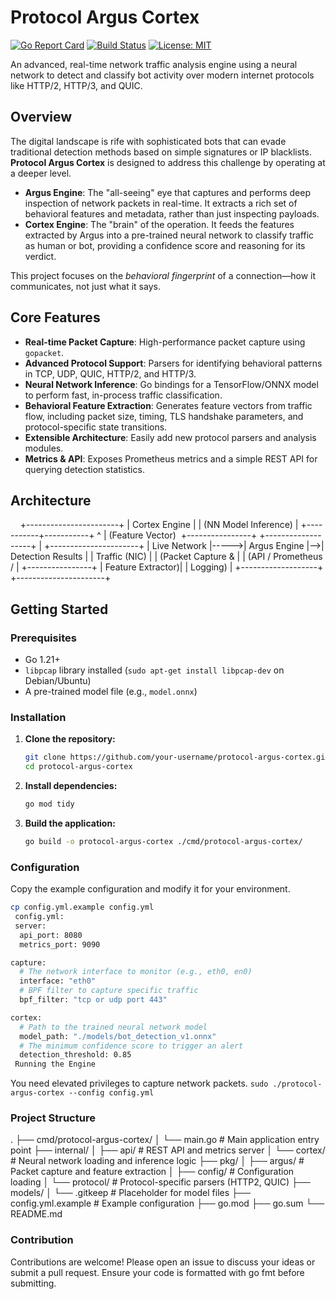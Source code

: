 # Protocol Argus Cortex

[![Go Report Card](https://goreportcard.com/badge/github.com/your-username/protocol-argus-cortex)](https://goreportcard.com/report/github.com/your-username/protocol-argus-cortex)
[![Build Status](https://img.shields.io/badge/build-passing-brightgreen.svg)](https://github.com/your-username/protocol-argus-cortex/actions)
[![License: MIT](https://img.shields.io/badge/License-MIT-yellow.svg)](https://opensource.org/licenses/MIT)

An advanced, real-time network traffic analysis engine using a neural network to detect and classify bot activity over modern internet protocols like HTTP/2, HTTP/3, and QUIC.

## Overview

The digital landscape is rife with sophisticated bots that can evade traditional detection methods based on simple signatures or IP blacklists. **Protocol Argus Cortex** is designed to address this challenge by operating at a deeper level.

*   **Argus Engine**: The "all-seeing" eye that captures and performs deep inspection of network packets in real-time. It extracts a rich set of behavioral features and metadata, rather than just inspecting payloads.
*   **Cortex Engine**: The "brain" of the operation. It feeds the features extracted by Argus into a pre-trained neural network to classify traffic as human or bot, providing a confidence score and reasoning for its verdict.

This project focuses on the *behavioral fingerprint* of a connection—how it communicates, not just what it says.

## Core Features

*   **Real-time Packet Capture**: High-performance packet capture using `gopacket`.
*   **Advanced Protocol Support**: Parsers for identifying behavioral patterns in TCP, UDP, QUIC, HTTP/2, and HTTP/3.
*   **Neural Network Inference**: Go bindings for a TensorFlow/ONNX model to perform fast, in-process traffic classification.
*   **Behavioral Feature Extraction**: Generates feature vectors from traffic flow, including packet size, timing, TLS handshake parameters, and protocol-specific state transitions.
*   **Extensible Architecture**: Easily add new protocol parsers and analysis modules.
*   **Metrics & API**: Exposes Prometheus metrics and a simple REST API for querying detection statistics.

## Architecture

                                 +-----------------------+
                              |   Cortex Engine       |
                              | (NN Model Inference)  |
                              +-----------+-----------+
                                          ^
                                          | (Feature Vector)
 +----------------+      +-------------------+ | +----------------------+
| Live Network   |----->|   Argus Engine    |-->|  Detection Results   |
| Traffic (NIC)  |      | (Packet Capture & |   | (API / Prometheus /  |
+----------------+      | Feature Extractor)|   |  Logging)            |
+-------------------+   +----------------------+
 
## Getting Started

### Prerequisites

*   Go 1.21+
*   `libpcap` library installed (`sudo apt-get install libpcap-dev` on Debian/Ubuntu)
*   A pre-trained model file (e.g., `model.onnx`)

### Installation

1.  **Clone the repository:**
    ```sh
    git clone https://github.com/your-username/protocol-argus-cortex.git
    cd protocol-argus-cortex
    ```

2.  **Install dependencies:**
    ```sh
    go mod tidy
    ```

3.  **Build the application:**
    ```sh
    go build -o protocol-argus-cortex ./cmd/protocol-argus-cortex/
    ```

### Configuration

Copy the example configuration and modify it for your environment.

```sh
cp config.yml.example config.yml
 ⁠config.yml:
 server:
  api_port: 8080
  metrics_port: 9090

capture:
  # The network interface to monitor (e.g., eth0, en0)
  interface: "eth0"
  # BPF filter to capture specific traffic
  bpf_filter: "tcp or udp port 443"

cortex:
  # Path to the trained neural network model
  model_path: "./models/bot_detection_v1.onnx"
  # The minimum confidence score to trigger an alert
  detection_threshold: 0.85
 Running the Engine
```
You need elevated privileges to capture network packets.
`sudo ./protocol-argus-cortex --config config.yml`

### Project Structure
.
├── cmd/protocol-argus-cortex/
│   └── main.go               # Main application entry point
├── internal/
│   ├── api/                  # REST API and metrics server
│   └── cortex/               # Neural network loading and inference logic
├── pkg/
│   ├── argus/                # Packet capture and feature extraction
│   ├── config/               # Configuration loading
│   └── protocol/             # Protocol-specific parsers (HTTP2, QUIC)
├── models/
│   └── .gitkeep              # Placeholder for model files
├── config.yml.example        # Example configuration
├── go.mod
├── go.sum
└── README.md

### Contribution
Contributions are welcome! Please open an issue to discuss your ideas or submit a pull request. Ensure your code is formatted with ⁠go fmt before submitting.
